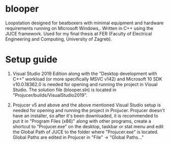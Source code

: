 # blooper
Loopstation designed for beatboxers with minimal equipment and hardware requirements running on Microsoft Windows,. Written in C++ using the JUCE framework. Used for my final thesis at FER (Faculty of Electrical Engineering and Computing, University of Zagreb).

# Setup guide
1. Visual Studio
2019 Edition along with the "Desktop development with C++" workload (or more specifically MSVC v142) and Microsoft 10 SDK v10.0.18362.0 is needed for opening and running the project in Visual Studio.
The solution file (blooper.sln) is located in "Projucer/builds/VisualStudio2019".

2. Projucer
v5 and above and the above mentioned Visual Studio setup is needed for opening and running the project in Projucer.
Projucer doesn't have an installer, so after it's been downloaded, it is recommended to put it in "Program Files (x86)" along with other programs, create a shortcut to "Projucer.exe" on the desktop, taskbar or stat menu and edit the Global Path of JUCE to the folder where "Projucer.exe" is located. Global Paths are edited in Projucer in "File" -> "Global Paths..."
